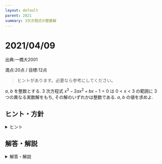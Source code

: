 ```yaml
---
layout: default
parent: 2021
summary: 3次方程式の整数解
---
```


# 2021/04/09

出典:一橋大2001

満点:20点 / 目標:12点

> ヒントがあります。必要なら参考にしてください。

$a$, $b$ を整数とする. $3$ 次方程式 $x^3-2ax^2+bx-1=0$ は $0<x<3$ の範囲に $3$ つの異なる実数解をもち, その解のいずれかは整数である. $a$, $b$ の値を求めよ.

<div style="page-break-before:always"></div>

## ヒント・方針

<details markdown="1">
<summary>ヒント</summary>

- $0<x<3$ の範囲に整数解を持つことから, とりうる整数解の値は限られる. それぞれの場合で $a$ を用いて $b$ を表すと, 「 $b$ は整数である」という条件を用いてさらに整数解を絞り込むことができる.
- 3次方程式とはいうものの, 先に求めた整数解を使って因数分解できるはずなので, 結局2次方程式の問題に帰着する.

</details>

<div style="page-break-before:always"></div>

## 解答・解説

<details markdown="1">
<summary>解答・解説</summary>

3次方程式の**解の存在範囲**の問題です. うまいことやると2次方程式の解の存在範囲の問題になるのですが, そこまで到達していないようでした. 前半の流れは今後の模試でよく見ることになると思うので, 解き直しておきましょう.

- 解と係数の関係に持ち込もうとした答案がありました. 解と係数の関係を用いて, 2次方程式に帰着させることもできます. 別解に載せました.
- 答案中で記号が重複しないようにする必要があります.

![](img/mathterro_20210409_01.jpg)

![](img/mathterro_20210409_02.jpg)

</details>